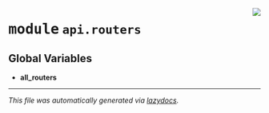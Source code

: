 <!-- markdownlint-disable -->

<a href="../../backend/src/api/routers.py#L0"><img align="right" style="float:right;" src="https://img.shields.io/badge/-source-cccccc?style=flat-square"></a>

# <kbd>module</kbd> `api.routers`




**Global Variables**
---------------
- **all_routers**




---

_This file was automatically generated via [lazydocs](https://github.com/ml-tooling/lazydocs)._

